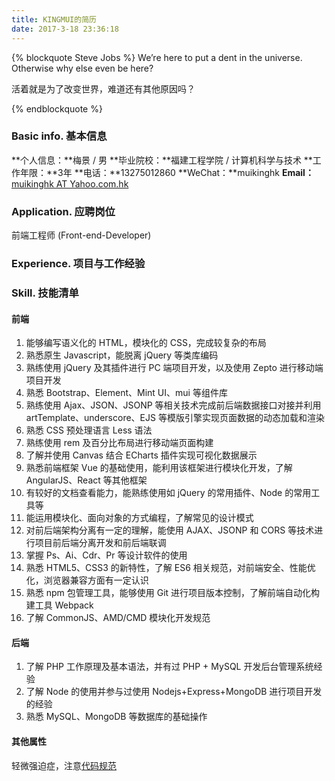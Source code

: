 ```yaml
---
title: KINGMUI的简历
date: 2017-3-18 23:36:18
---
```


{% blockquote Steve Jobs %}
We’re here to put a dent in the universe. Otherwise why else even be here?

活着就是为了改变世界，难道还有其他原因吗？

{% endblockquote %}

### Basic info. 基本信息
**个人信息：**梅景 / 男
**毕业院校：**福建工程学院 / 计算机科学与技术
**工作年限：**3年
**电话：**13275012860
**WeChat：**muikinghk
**Email：**[muikinghk AT Yahoo.com.hk](mailto:muikinghk@yahoo.com.hk)

### Application. 应聘岗位
前端工程师 (Front-end-Developer)

### Experience. 项目与工作经验

### Skill. 技能清单

#### 前端

1. 能够编写语义化的 HTML，模块化的  CSS，完成较复杂的布局
2. 熟悉原生 Javascript，能脱离 jQuery 等类库编码
3. 熟练使用 jQuery 及其插件进行 PC 端项目开发，以及使用 Zepto 进行移动端项目开发
4. 熟悉 Bootstrap、Element、Mint UI、mui 等组件库
5. 熟练使用 Ajax、JSON、JSONP 等相关技术完成前后端数据接口对接并利用 artTemplate、underscore、EJS 等模版引擎实现页面数据的动态加载和渲染
6. 熟悉 CSS 预处理语言 Less 语法
7. 熟练使用 rem 及百分比布局进行移动端页面构建
8. 了解并使用 Canvas 结合 ECharts 插件实现可视化数据展示
9. 熟悉前端框架 Vue 的基础使用，能利用该框架进行模块化开发，了解 AngularJS、React 等其他框架
10. 有较好的文档查看能力，能熟练使用如 jQuery 的常用插件、Node 的常用工具等
11. 能运用模块化、面向对象的方式编程，了解常见的设计模式
12. 对前后端架构分离有一定的理解，能使用 AJAX、JSONP 和 CORS 等技术进行项目前后端分离开发和前后端联调
13. 掌握 Ps、Ai、Cdr、Pr 等设计软件的使用
14. 熟悉 HTML5、CSS3 的新特性，了解 ES6 相关规范，对前端安全、性能优化，浏览器兼容方面有一定认识
15. 熟悉 npm 包管理工具，能够使用 Git 进行项目版本控制，了解前端自动化构建工具 Webpack
16. 了解 CommonJS、AMD/CMD 模块化开发规范

#### 后端
1. 了解 PHP 工作原理及基本语法，并有过 PHP + MySQL 开发后台管理系统经验
2. 了解 Node 的使用并参与过使用 Nodejs+Express+MongoDB 进行项目开发的经验
3. 熟悉 MySQL、MongoDB 等数据库的基础操作

#### 其他属性
轻微强迫症，注意[代码规范](https://github.com/ecomfe/spec)



